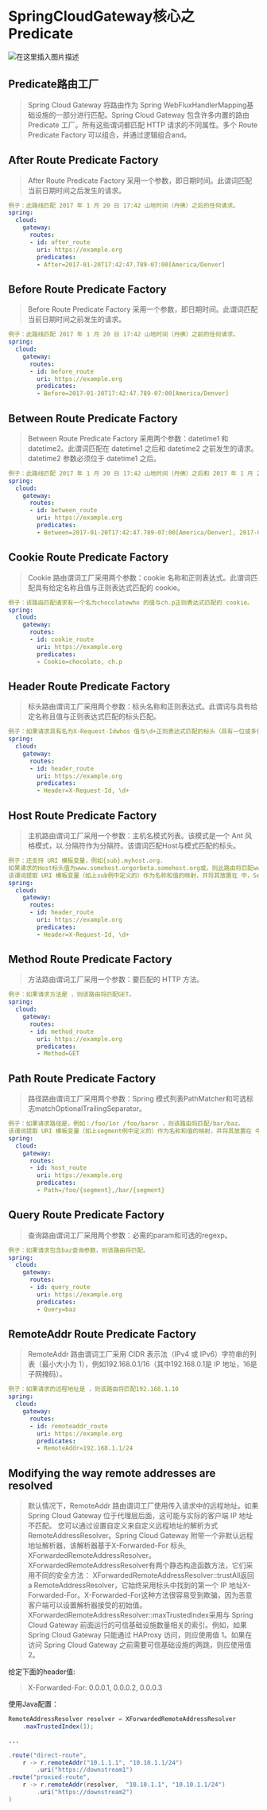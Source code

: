 # SpringCloudGateway核心之Predicate


![在这里插入图片描述](https://yhmx.oss-rg-china-mainland.aliyuncs.com/springcloud/0824f170afc24252883854915b7aa74b.png)
## Predicate路由工厂
> Spring Cloud Gateway 将路由作为 Spring WebFluxHandlerMapping基础设施的一部分进行匹配。Spring Cloud Gateway 包含许多内置的路由Predicate 工厂。所有这些谓词都匹配 HTTP 请求的不同属性。多个 Route Predicate Factory 可以组合，并通过逻辑组合and。
##  After Route Predicate Factory
> After Route Predicate Factory 采用一个参数，即日期时间。此谓词匹配当前日期时间之后发生的请求。

```yaml
例子：此路线匹配 2017 年 1 月 20 日 17:42 山地时间（丹佛）之后的任何请求。
spring:
  cloud:
    gateway:
      routes:
      - id: after_route
        uri: https://example.org
        predicates:
        - After=2017-01-20T17:42:47.789-07:00[America/Denver]
```

##  Before Route Predicate Factory
> Before Route Predicate Factory 采用一个参数，即日期时间。此谓词匹配当前日期时间之前发生的请求。

```yaml
例子：此路线匹配 2017 年 1 月 20 日 17:42 山地时间（丹佛）之前的任何请求。
spring:
  cloud:
    gateway:
      routes:
      - id: before_route
        uri: https://example.org
        predicates:
        - Before=2017-01-20T17:42:47.789-07:00[America/Denver]
```
## Between Route Predicate Factory
>Between Route Predicate Factory 采用两个参数：datetime1 和 datetime2。此谓词匹配在 datetime1 之后和 datetime2 之前发生的请求。datetime2 参数必须位于 datetime1 之后。

```yaml
例子：此路线匹配 2017 年 1 月 20 日 17:42 山地时间（丹佛）之后和 2017 年 1 月 21 日 17:42 山地时间（丹佛）之前的任何请求。这对于维护窗口可能很有用。
spring:
  cloud:
    gateway:
      routes:
      - id: between_route
        uri: https://example.org
        predicates:
        - Between=2017-01-20T17:42:47.789-07:00[America/Denver], 2017-01-21T17:42:47.789-07:00[America/Denver]
```
##  Cookie Route Predicate Factory
> Cookie 路由谓词工厂采用两个参数：cookie 名称和正则表达式。此谓词匹配具有给定名称且值与正则表达式匹配的 cookie。

```yaml
例子：该路由匹配请求有一个名为chocolatewho 的值与ch.p正则表达式匹配的 cookie。
spring:
  cloud:
    gateway:
      routes:
      - id: cookie_route
        uri: https://example.org
        predicates:
        - Cookie=chocolate, ch.p
```
##  Header Route Predicate Factory
> 标头路由谓词工厂采用两个参数：标头名称和正则表达式。此谓词与具有给定名称且值与正则表达式匹配的标头匹配。

```yaml
例子：如果请求具有名为X-Request-Idwhos 值与\d+正则表达式匹配的标头（具有一位或多位数字的值），则此路由匹配。
spring:
  cloud:
    gateway:
      routes:
      - id: header_route
        uri: https://example.org
        predicates:
        - Header=X-Request-Id, \d+
```
##  Host Route Predicate Factory
> 主机路由谓词工厂采用一个参数：主机名模式列表。该模式是一个 Ant 风格模式，以.分隔符作为分隔符。该谓词匹配Host与模式匹配的标头。

```yaml
例子：还支持 URI 模板变量，例如{sub}.myhost.org.
如果请求的Host标头值为www.somehost.orgorbeta.somehost.org或，则此路由将匹配www.anotherhost.org。
该谓词提取 URI 模板变量（如上sub例中定义的）作为名称和值的映射，并将其放置在 中，ServerWebExchange.getAttributes()并使用 中定义的键ServerWebExchangeUtils.URI_TEMPLATE_VARIABLES_ATTRIBUTE。这些值随后可供GatewayFilter Factory使用
spring:
  cloud:
    gateway:
      routes:
      - id: header_route
        uri: https://example.org
        predicates:
        - Header=X-Request-Id, \d+
```
## Method Route Predicate Factory
> 方法路由谓词工厂采用一个参数：要匹配的 HTTP 方法。

```yaml
例子：如果请求方法是 ，则该路由将匹配GET。
spring:
  cloud:
    gateway:
      routes:
      - id: method_route
        uri: https://example.org
        predicates:
        - Method=GET
```
## Path Route Predicate Factory
> 路径路由谓词工厂采用两个参数：Spring 模式列表PathMatcher和可选标志matchOptionalTrailingSeparator。

```yaml
例子：如果请求路径是，例如：/foo/1or /foo/baror ，则该路由将匹配/bar/baz。
该谓词提取 URI 模板变量（如上segment例中定义的）作为名称和值的映射，并将其放置在 中，ServerWebExchange.getAttributes()并使用 中定义的键ServerWebExchangeUtils.URI_TEMPLATE_VARIABLES_ATTRIBUTE。这些值随后可供GatewayFilter Factory使用
spring:
  cloud:
    gateway:
      routes:
      - id: host_route
        uri: https://example.org
        predicates:
        - Path=/foo/{segment},/bar/{segment}
```
## Query Route Predicate Factory
> 查询路由谓词工厂采用两个参数：必需的param和可选的regexp。

```yaml
例子：如果请求包含baz查询参数，则该路由将匹配。
spring:
  cloud:
    gateway:
      routes:
      - id: query_route
        uri: https://example.org
        predicates:
        - Query=baz

```
## RemoteAddr Route Predicate Factory
> RemoteAddr 路由谓词工厂采用 CIDR 表示法（IPv4 或 IPv6）字符串的列表（最小大小为 1），例如192.168.0.1/16（其中192.168.0.1是 IP 地址，16是子网掩码）。

```yaml
例子：如果请求的远程地址是 ，则该路由将匹配192.168.1.10
spring:
  cloud:
    gateway:
      routes:
      - id: remoteaddr_route
        uri: https://example.org
        predicates:
        - RemoteAddr=192.168.1.1/24
```
## Modifying the way remote addresses are resolved
> 默认情况下，RemoteAddr 路由谓词工厂使用传入请求中的远程地址。如果 Spring Cloud Gateway 位于代理层后面，这可能与实际的客户端 IP 地址不匹配。
您可以通过设置自定义来自定义远程地址的解析方式RemoteAddressResolver。Spring Cloud Gateway 附带一个非默认远程地址解析器，该解析器基于X-Forwarded-For 标头, XForwardedRemoteAddressResolver。
XForwardedRemoteAddressResolver有两个静态构造函数方法，它们采用不同的安全方法：
XForwardedRemoteAddressResolver::trustAll返回 a RemoteAddressResolver，它始终采用标头中找到的第一个 IP 地址X-Forwarded-For。X-Forwarded-For这种方法很容易受到欺骗，因为恶意客户端可以设置解析器接受的初始值。
XForwardedRemoteAddressResolver::maxTrustedIndex采用与 Spring Cloud Gateway 前面运行的可信基础设施数量相关的索引。例如，如果 Spring Cloud Gateway 只能通过 HAProxy 访问，则应使用值 1。如果在访问 Spring Cloud Gateway 之前需要可信基础设施的两跳，则应使用值 2。

给定下面的header值:

> X-Forwarded-For: 0.0.0.1, 0.0.0.2, 0.0.0.3

使用Java配置：

```java
RemoteAddressResolver resolver = XForwardedRemoteAddressResolver
    .maxTrustedIndex(1);

...

.route("direct-route",
    r -> r.remoteAddr("10.1.1.1", "10.10.1.1/24")
        .uri("https://downstream1")
.route("proxied-route",
    r -> r.remoteAddr(resolver,  "10.10.1.1", "10.10.1.1/24")
        .uri("https://downstream2")
)
```
